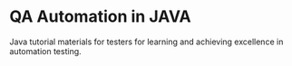 # QA Automation in JAVA
Java tutorial materials for testers for learning and achieving excellence in automation testing.
